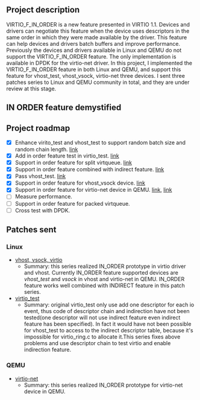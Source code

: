 ## Project description

VIRTIO\_F\_IN\_ORDER is a new feature presented in VIRTIO 1.1.
Devices and drivers can negotiate this feature when the device uses descriptors in the same order in which they were made available by the driver.
This feature can help devices and drivers batch buffers and improve performance.
Previously the devices and drivers available in Linux and QEMU do not support the VIRTIO\_F\_IN\_ORDER feature.
The only implementation is available in DPDK for the virtio-net driver.
In this project, I implemented the VIRTIO\_F\_IN\_ORDER feature in both Linux and QEMU, and support this feature for vhost\_test, vhost\_vsock, virtio-net three devices.
I sent three patches series to Linux and QEMU community in total, and they are under review at this stage.

## IN ORDER feature demystified

## Project roadmap

- [x] Enhance virito\_test and vhost\_test to support random batch size and random chain length. [link](https://lkml.org/lkml/2022/7/8/1263)
- [x] Add in order feature test in virtio\_test. [link](https://lkml.org/lkml/2022/7/8/1263)
- [x] Support in order feature for split virtqueue. [link](https://lkml.org/lkml/2022/9/1/96)
- [x] Support in order feature combined with indirect feature. [link](https://lkml.org/lkml/2022/9/1/96)
- [x] Pass vhost\_test. [link](https://lkml.org/lkml/2022/9/1/96)
- [x] Support in order feature for vhost\_vsock device. [link](https://lkml.org/lkml/2022/9/1/96)
- [x] Support in order feature for virtio-net device in QEMU. [link](https://lkml.org/lkml/2022/9/1/96), [link](https://patchwork.kernel.org/project/qemu-devel/cover/20220818151244.2050-1-qtxuning1999@sjtu.edu.cn/)
- [ ] Measure performance.
- [ ] Support in order feature for packed virtqueue.
- [ ] Cross test with DPDK.

## Patches sent

### Linux

* [vhost, vsock, virtio](https://lkml.org/lkml/2022/9/1/96)
  * Summary: this series realized IN\_ORDER prototype in virtio driver and vhost. Currently IN\_ORDER feature supported devices are *vhost_test* and *vsock* in vhost and virtio-net in QEMU. IN\_ORDER feature works well combined with INDIRECT feature in this patch series. 
* [virtio\_test](https://lkml.org/lkml/2022/7/8/1263)
  * Summary: original virtio\_test only use add one descriptor for each io event, thus code of descriptor chain and indirection have not been tested(one descriptor will not use indirect feature even indirect feature has been specified). In fact it would have not been possible for vhost\_test to access to the indirect descriptor table, because it's impossible for virtio\_ring.c to allocate it.This series fixes above problems and use descriptor chain to test virtio and enable indirection feature.

### QEMU

* [virtio-net](https://patchwork.kernel.org/project/qemu-devel/cover/20220818151244.2050-1-qtxuning1999@sjtu.edu.cn/)
  * Summary: this series realized IN\_ORDER prototype for virtio-net device in QEMU.
